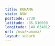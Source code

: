 ```yaml
---
title: KUNAMA
state: NSW
postcode: 2730
latitude: -35.510039
longitude: 148.034012
url: /nsw/kunama/
layout: suburb
---
```


